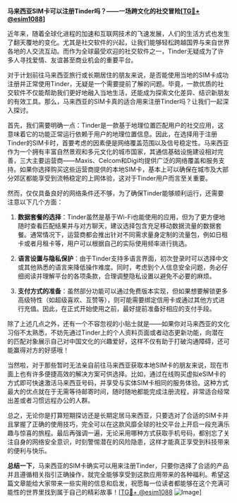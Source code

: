 **马来西亚SIM卡可以注册Tinder吗？——一场跨文化的社交冒险[[TG💪+ @esim1088](https://t.me/s/esim1088)]**

近年来，随着全球化进程的加速和互联网技术的飞速发展，人们的生活方式也发生了翻天覆地的变化。尤其是社交软件的兴起，让我们能够轻松跨越国界与来自世界各地的人交流互动。而作为全球最受欢迎的社交软件之一，Tinder无疑成为了许多人寻找爱情、友谊甚至商业机会的重要平台。

对于计划前往马来西亚旅行或长期居住的朋友来说，是否能使用当地的SIM卡成功注册并正常使用Tinder，无疑是一个需要提前了解的问题。毕竟，一款优质的社交软件不仅能帮助我们更好地融入当地生活，还能成为探索文化差异、结识新朋友的有效工具。那么，马来西亚的SIM卡真的适合用来注册Tinder吗？让我们一起深入探讨。

首先，我们需要明确一点：Tinder是一款基于地理位置匹配用户的社交应用，这意味着它的功能正常运行依赖于用户的地理位置信息。因此，在选择用于注册Tinder的SIM卡时，首要考虑的因素便是网络覆盖范围以及信号稳定性。马来西亚作为一个拥有丰富自然景观和多元文化的城市国家，其通信基础设施建设相对完善，三大主要运营商——Maxis、Celcom和Digi均提供广泛的网络覆盖和服务支持。如果你选择购买这些运营商提供的本地SIM卡，基本上可以确保在城市及大部分郊区都能享受到流畅稳定的上网体验，这对于Tinder用户而言至关重要。

然而，仅仅具备良好的网络条件还不够，为了确保Tinder能够顺利运行，还需要注意以下几个方面：

1. **数据套餐的选择**：Tinder虽然是基于Wi-Fi也能使用的应用，但为了更方便地随时查看匹配结果并与对方聊天，建议选择包含充足移动数据流量的数据套餐。通常情况下，运营商都会推出针对不同需求量身定制的流量包，例如日租卡或者月租卡等，用户可以根据自己的实际使用频率进行挑选。

2. **语言设置与隐私保护**：由于Tinder支持多语言界面，初次登录时可以选择中文或其他熟悉的语言来降低操作难度。同时，考虑到个人信息安全问题，务必仔细阅读并理解平台的各项条款，合理调整隐私设置以避免不必要的麻烦。

3. **支付方式的准备**：虽然部分功能可以通过免费版本实现，但如果想要解锁更多高级特性（如超级喜欢、互赞等），则可能需要绑定信用卡或通过其他方式进行充值。因此，在正式开始使用之前，最好提前准备好相应的支付手段。

除了上述几点之外，还有一个不容忽视的小贴士就是——如果你对马来西亚的文化习俗不太熟悉，不妨先通过Tinder上的个人资料页面或者动态更新功能，向潜在的匹配对象展示自己对中国文化的兴趣爱好，这样不仅有助于打破沟通障碍，还可能赢得对方的好感哦！

当然啦，对于那些暂时无法亲自前往马来西亚获取本地SIM卡的朋友来说，现在市面上也有许多便捷高效的解决方案可供选择。比如，通过在线购买虚拟eSIM卡的方式即可快速激活马来西亚号码，并享受与实体SIM卡相同的服务体验。这种方式最大的优点就在于无需等待邮寄时间，随时随地都能完成注册流程，非常适合经常出差或者习惯远程办公的人群。

总之，无论你是打算短期探访还是长期定居马来西亚，只要选对了合适的SIM卡并且掌握了正确的使用技巧，完全可以在这款风靡全球的社交平台上开启一段充满乐趣与惊喜的旅程。最后再强调一遍，无论采用哪种方式获取手机号码，都别忘了关注自身的网络安全意识，时刻警惕潜在的风险隐患，这样才能真正享受到科技带来的便利与快乐。

**总结一下**，马来西亚的SIM卡确实可以用来注册Tinder，只要你选择了合适的产品并且遵循相关指引正确操作，就完全能够享受到这款应用带来的各种福利。希望这篇文章能给大家带来一些实用的信息和启发，祝愿每一位读者都能够在这个充满可能性的世界里找到属于自己的精彩故事！[[TG💪+ @esim1088](https://t.me/s/esim1088) ![Image](https://i.postimg.cc/4NQfJmqS/Snipaste-2025-05-13-00-14-12.png)]
